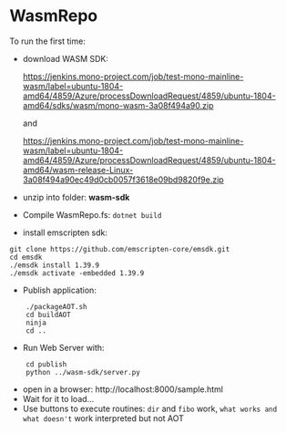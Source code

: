 # WasmRepo

To run the first time:

- download WASM SDK: 

    https://jenkins.mono-project.com/job/test-mono-mainline-wasm/label=ubuntu-1804-amd64/4859/Azure/processDownloadRequest/4859/ubuntu-1804-amd64/sdks/wasm/mono-wasm-3a08f494a90.zip

    and

    https://jenkins.mono-project.com/job/test-mono-mainline-wasm/label=ubuntu-1804-amd64/4859/Azure/processDownloadRequest/4859/ubuntu-1804-amd64/wasm-release-Linux-3a08f494a90ec49d0cb0057f3618e09bd9820f9e.zip

- unzip into folder: **wasm-sdk**
- Compile WasmRepo.fs: `dotnet build`
- install emscripten sdk: 
```
git clone https://github.com/emscripten-core/emsdk.git
cd emsdk
./emsdk install 1.39.9
./emsdk activate -embedded 1.39.9
```
- Publish application: 
```
    ./packageAOT.sh
    cd buildAOT
    ninja
    cd ..
```
- Run Web Server with:
```
    cd publish
    python ../wasm-sdk/server.py
```
- open in a browser: http://localhost:8000/sample.html
- Wait for it to load...
- Use buttons to execute routines: `dir` and `fibo` work, `what works and what doesn't`  work interpreted but not AOT
